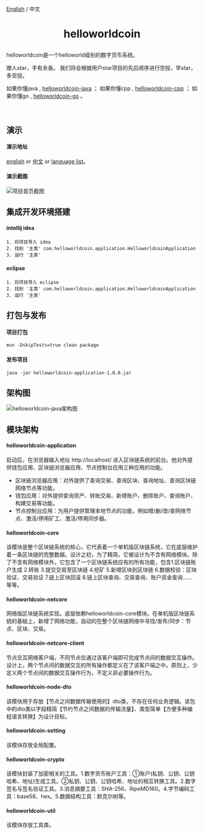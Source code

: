 [English](https://github.com/helloworldcoin/helloworldcoin-java/blob/master/README-cn.md) / 中文

<h1><p align="center">helloworldcoin</p></h1>  

helloworldcoin是一个helloworld级别的数字货币系统。   

赠人star，手有余香。 我们将会根据用户star项目的先后顺序进行空投，早star，多空投。  
   
如果你懂java , [helloworldcoin-java](https://github.com/helloworldcoin/helloworldcoin-java) ；
如果你懂cpp , [helloworldcoin-cpp](https://github.com/helloworldcoin/helloworldcoin-cpp) ；
如果你懂go , [helloworldcoin-go](https://github.com/helloworldcoin/helloworldcoin-go) 。
<br/><br/><br/>



## 演示
#### 演示地址
[english](http://119.3.57.171/en/index.html) or [中文](http://119.3.57.171/cn/index.html) or [language list](http://119.3.57.171)。  
#### 演示截图
![项目首页截图](https://z3.ax1x.com/2021/05/22/gLBlFA.png)



## 集成开发环境搭建
#### intellij idea
``` 
1. 将项目导入 idea
2. 找到 '主类' com.helloworldcoin.application.HelloworldcoinApplication
3. 运行 '主类'
```
#### eclipse
``` 
1. 将项目导入 eclipse
2. 找到 '主类' com.helloworldcoin.application.HelloworldcoinApplication
3. 运行 '主类'
```



## 打包与发布
#### 项目打包
```
mvn -DskipTests=true clean package
```
#### 发布项目
```
java -jar helloworldcoin-application-1.0.0.jar
```



## 架构图
![helloworldcoin-java架构图](https://user-images.githubusercontent.com/49269996/131206309-bf32c2de-efd3-4c0e-b075-e465fc53ffeb.png)



## 模块架构
#### helloworldcoin-application
启动后，在浏览器输入地址 http://localhost/ 进入区块链系统的前台。他对外提供钱包应用、区块链浏览器应用、节点控制台应用三种应用的功能。
* 区块链浏览器应用：对外提供了查询交易、查询区块、查询地址、查询区块链网络节点等功能。
* 钱包应用：对外提供查询资产、转账交易、新增账户、删除账户、查询账户、构建交易等功能。
* 节点控制台应用：为用户提供管理本地节点的功能，例如增/删/改/查网络节点、激活/停用矿工、激活/停用同步器。
#### helloworldcoin-core
该模块是整个区块链系统的核心，它代表着一个单机版区块链系统，它在底层维护着一条区块链的完整数据。设计之初，为了精简，它被设计为不含有网络模块。除了不含有网络模块外，它包含了一个区块链系统应有的所有功能，包含1.区块链账户生成 2.转账 3.提交交易至区块链 4.挖矿 5.新增区块到区块链 6.数据校验：区块验证、交易验证  7.链上区块回滚 8.链上区块查询、交易查询、账户资金查询...... 等等。
#### helloworldcoin-netcore
网络版区块链系统实现。底层依赖helloworldcoin-core模块。在单机版区块链系统的基础上，新增了网络功能，自动的在整个区块链网络中寻找/发布/同步：节点、区块、交易。
#### helloworldcoin-netcore-client
节点交互网络客户端，不同节点仅通过该客户端即可完成节点间的数据交互操作。设计上，两个节点间的数据交互的所有操作都定义在了该客户端之中。原则上，少定义两个节点间的数据交互操作行为，不定义非必要操作行为。
#### helloworldcoin-node-dto
该模块用于存放【节点之间数据传输使用的】dto类，不存在任何业务逻辑。该包中的dto类以字段精简【节约节点之间数据的传输流量】、类型简单【方便多种编程语言转换】为设计目标。 
#### helloworldcoin-setting
该模块存放全局配置。
#### helloworldcoin-crypto
该模块封装了加密相关的工具。1.数字货币账户工具：①账户(私钥、公钥、公钥哈希、地址)生成工具。②私钥、公钥、公钥哈希、地址的相互转换工具。2.数字签名与签名验证工具。3.消息摘要工具：SHA-256、RipeMD160。4.字节编码工具：base58、hex。5.数据结构工具：默克尔树等。
#### helloworldcoin-util
该模块存放工具类。